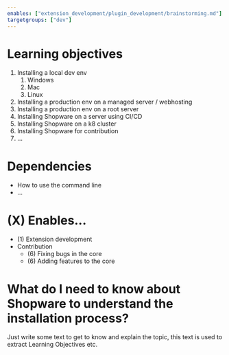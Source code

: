 ```yaml
---
enables: ["extension_development/plugin_development/brainstorming.md"]
targetgroups: ["dev"]
---
```


# Learning objectives

1. Installing a local dev env
   1. Windows
   2. Mac
   3. Linux
2. Installing a production env on a managed server / webhosting
3. Installing a production env on a root server
4. Installing Shopware on a server using CI/CD
5. Installing Shopware on a k8 cluster
6. Installing Shopware for contribution
7. ...

# Dependencies

- How to use the command line
- ...

# (X) Enables...

- (1) Extension development
- Contribution
  - (6) Fixing bugs in the core
  - (6) Adding features to the core

# What do I need to know about Shopware to understand the installation process?

Just write some text to get to know and explain the topic, this text is used to extract Learning Objectives etc.
